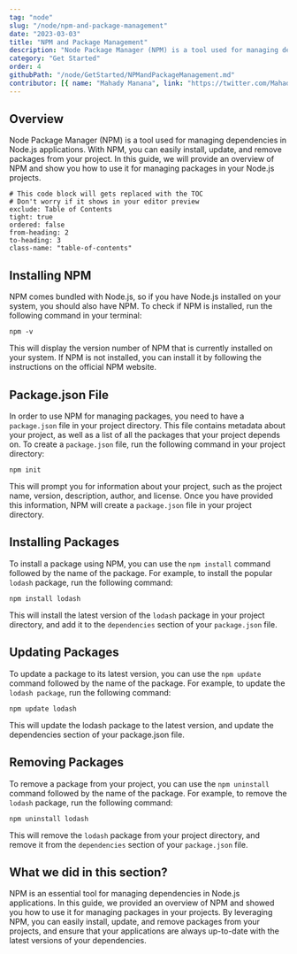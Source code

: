 ```yaml
---
tag: "node"
slug: "/node/npm-and-package-management"
date: "2023-03-03"
title: "NPM and Package Management"
description: "Node Package Manager (NPM) is a tool used for managing dependencies in Node.js applications."
category: "Get Started"
order: 4
githubPath: "/node/GetStarted/NPMandPackageManagement.md"
contributor: [{ name: "Mahady Manana", link: "https://twitter.com/MahadyManana" }, { name: "Haja", link: "https://twitter.com/Haja261M" }]
---
```


## Overview

Node Package Manager (NPM) is a tool used for managing dependencies in Node.js applications. With NPM, you can easily install, update, and remove packages from your project. In this guide, we will provide an overview of NPM and show you how to use it for managing packages in your Node.js projects.

```toc
# This code block will gets replaced with the TOC
# Don't worry if it shows in your editor preview
exclude: Table of Contents
tight: true
ordered: false
from-heading: 2
to-heading: 3
class-name: "table-of-contents"
```

## Installing NPM

NPM comes bundled with Node.js, so if you have Node.js installed on your system, you should also have NPM. To check if NPM is installed, run the following command in your terminal:

```batch
npm -v
```

This will display the version number of NPM that is currently installed on your system. If NPM is not installed, you can install it by following the instructions on the official NPM website.

## Package.json File

In order to use NPM for managing packages, you need to have a `package.json` file in your project directory. This file contains metadata about your project, as well as a list of all the packages that your project depends on. To create a `package.json` file, run the following command in your project directory:

```batch
npm init
```

This will prompt you for information about your project, such as the project name, version, description, author, and license. Once you have provided this information, NPM will create a `package.json` file in your project directory.

## Installing Packages

To install a package using NPM, you can use the `npm install` command followed by the name of the package. For example, to install the popular `lodash` package, run the following command:

```batch
npm install lodash
```

This will install the latest version of the `lodash` package in your project directory, and add it to the `dependencies` section of your `package.json` file.

## Updating Packages

To update a package to its latest version, you can use the `npm update` command followed by the name of the package. For example, to update the `lodash package`, run the following command:

```batch
npm update lodash
```

This will update the lodash package to the latest version, and update the dependencies section of your package.json file.

## Removing Packages

To remove a package from your project, you can use the `npm uninstall` command followed by the name of the package. For example, to remove the `lodash` package, run the following command:

```batch
npm uninstall lodash
```

This will remove the `lodash` package from your project directory, and remove it from the `dependencies` section of your `package.json` file.

## What we did in this section?

NPM is an essential tool for managing dependencies in Node.js applications. In this guide, we provided an overview of NPM and showed you how to use it for managing packages in your projects. By leveraging NPM, you can easily install, update, and remove packages from your projects, and ensure that your applications are always up-to-date with the latest versions of your dependencies.
